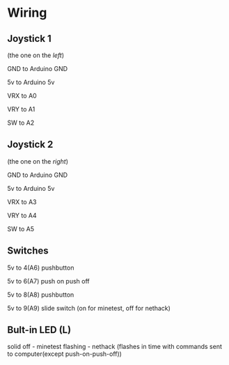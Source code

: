 Wiring
======

Joystick 1
----------

(the one on the *left*)

GND to Arduino GND

5v to Arduino 5v

VRX to A0

VRY to A1

SW to A2

Joystick 2
----------

(the one on the *right*)

GND to Arduino GND

5v to Arduino 5v

VRX to A3

VRY to A4

SW to A5

Switches
--------

5v to 4(A6)  pushbutton

5v to 6(A7)  push on push off

5v to 8(A8)  pushbutton

5v to 9(A9)  slide switch  (on for minetest, off for nethack)

Bult-in LED (L)
---------------

solid off - minetest
flashing - nethack (flashes in time with commands sent to computer(except push-on-push-off))
